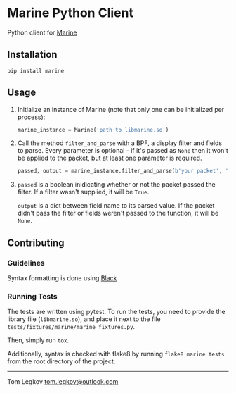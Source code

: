 # Marine Python Client
Python client for [Marine](https://github.com/tomlegkov/marine-core)

## Installation
```shell script
pip install marine
```

## Usage
1. 
    Initialize an instance of Marine (note that only one can be initialized per process):
    ```python
    marine_instance = Marine('path to libmarine.so')
    ```
   
2.
    Call the method `filter_and_parse` with a BPF, a display filter and fields to parse.
    Every parameter is optional - if it's passed as `None` then it won't be applied to the packet, but at least one parameter is required. 
    ```python
    passed, output = marine_instance.filter_and_parse(b'your packet', 'ip', 'tcp', ['ip.src', 'ip.dst'])
   ```
   
3. 
    `passed` is a boolean inidicating whether or not the packet passed the filter. 
    If a filter wasn't supplied, it will be `True`.

    `output` is a dict between field name to its parsed value.
     If the packet didn't pass the filter or fields weren't passed to the function, it will be `None`.
    

## Contributing
### Guidelines
Syntax formatting is done using [Black](https://github.com/psf/black)

### Running Tests
The tests are written using pytest. To run the tests, you need to provide the library file (`libmarine.so`),
and place it next to the file `tests/fixtures/marine/marine_fixtures.py`.

Then, simply run `tox`.

Additionally, syntax is checked with flake8 by running `flake8 marine tests` from the root directory of the project.

-------

Tom Legkov <tom.legkov@outlook.com>